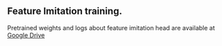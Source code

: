 ## Feature Imitation training.
Pretrained weights and logs about feature imitation head are available at [Google Drive](https://drive.google.com/drive/folders/19SsE2C33oRoV1aYREwmkCwrnkE9JcVYF?usp=sharing)
